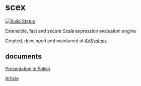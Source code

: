 scex
====

[![Build Status](https://travis-ci.org/AVSystem/scex.svg?branch=master)](https://travis-ci.org/AVSystem/scex)

Extensible, fast and secure Scala expression evaluation engine

Created, developed and maintaned at [AVSystem](http://www.avsystem.com/).

documents
---------

[Presentation in Polish](https://github.com/ghik/scex/tree/master/doc/finalprez.pdf)

[Article](https://github.com/ghik/scex/tree/master/doc/publicart.pdf)

